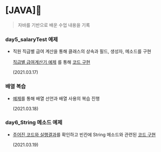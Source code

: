 # [JAVA]🚀

> 자바를 기반으로 배운 수업 내용을 기록

### day5_salaryTest 예제

* 직원 직급별 급여 계산을 통해 클래스의 상속과 필드, 생성자, 메소드를 구현

  [직급별 급여계산기 예제](https://github.com/YOUNGBINJEON/TIL/blob/master/workspaceForJava/SalaryTest.md) 를 통해 [코드 구현](https://github.com/YOUNGBINJEON/TIL/blob/master/workspaceForJava/day5/src/day5/SalaryTest.java)
  
  (2021.03.17)

### 배열 복습

* [예제](https://github.com/YOUNGBINJEON/TIL/blob/3b533772e7fedc254ff1bb301163824933d759c9/workspaceForJava/JavaExam/%EB%B0%B0%EC%97%B4%20%EC%8B%A4%EC%8A%B5.md)를 통해 배열 선언과 배열 사용의 복습 진행 

  (2021.03.18)



### day6_String 메소드 예제

* [주어진 코드와 실행결과](https://github.com/YOUNGBINJEON/TIL/blob/7a45698742b33890c8bfc15da4386bbbe2691529/workspaceForJava/day6_String%20%EB%A9%94%EC%86%8C%EB%93%9C%20%EC%8B%A4%EC%8A%B5.md)를 확인하고 빈칸에 String 메소드와 관련된 [코드 구현](https://github.com/YOUNGBINJEON/TIL/blob/7a45698742b33890c8bfc15da4386bbbe2691529/workspaceForJava/day6/StringTest.java)

  (2021.03.19)
